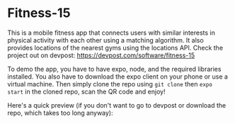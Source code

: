 # Fitness-15

This is a mobile fitness app that connects users with similar interests in physical activity with each other using a matching algorithm. It also provides locations of the nearest gyms using the locations API. Check the project out on devpost: https://devpost.com/software/fitness-15

To demo the app, you have to have expo, node, and the required libraries installed. You also have to download the expo client on your phone or use a virtual machine. Then simply clone the repo using `git clone` then `expo start` in the cloned repo, scan the QR code and enjoy!

Here's a quick preview (if you don't want to go to devpost or download the repo, which takes too long anyway): 



